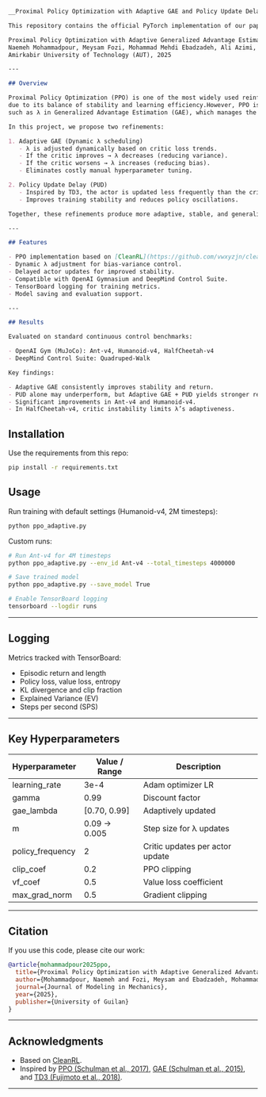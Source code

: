 ````markdown
__Proximal Policy Optimization with Adaptive GAE and Policy Update Delay__

This repository contains the official PyTorch implementation of our paper:

Proximal Policy Optimization with Adaptive Generalized Advantage Estimate: Critic-Aware Refinements  
Naemeh Mohammadpour, Meysam Fozi, Mohammad Mehdi Ebadzadeh, Ali Azimi, Ali Kamali  
Amirkabir University of Technology (AUT), 2025  

---

## Overview

Proximal Policy Optimization (PPO) is one of the most widely used reinforcement learning (RL) algorithms
due to its balance of stability and learning efficiency.However, PPO is highly sensitive to hyperparameters
such as λ in Generalized Advantage Estimation (GAE), which manages the bias-variance trade-off.

In this project, we propose two refinements:

1. Adaptive GAE (Dynamic λ scheduling)  
   - λ is adjusted dynamically based on critic loss trends.  
   - If the critic improves → λ decreases (reducing variance).  
   - If the critic worsens → λ increases (reducing bias).  
   - Eliminates costly manual hyperparameter tuning.  

2. Policy Update Delay (PUD)  
   - Inspired by TD3, the actor is updated less frequently than the critic.  
   - Improves training stability and reduces policy oscillations.  

Together, these refinements produce more adaptive, stable, and generalizable agents with minimal computational overhead.

---

## Features

- PPO implementation based on [CleanRL](https://github.com/vwxyzjn/cleanrl).  
- Dynamic λ adjustment for bias-variance control.  
- Delayed actor updates for improved stability.  
- Compatible with OpenAI Gymnasium and DeepMind Control Suite.  
- TensorBoard logging for training metrics.  
- Model saving and evaluation support.  

---

## Results

Evaluated on standard continuous control benchmarks:

- OpenAI Gym (MuJoCo): Ant-v4, Humanoid-v4, HalfCheetah-v4  
- DeepMind Control Suite: Quadruped-Walk  

Key findings:

- Adaptive GAE consistently improves stability and return.  
- PUD alone may underperform, but Adaptive GAE + PUD yields stronger results.  
- Significant improvements in Ant-v4 and Humanoid-v4.  
- In HalfCheetah-v4, critic instability limits λ’s adaptiveness.  


````
## Installation

Use the requirements from this repo:

```bash
pip install -r requirements.txt


````


## Usage

Run training with default settings (Humanoid-v4, 2M timesteps):

```bash
python ppo_adaptive.py
```

Custom runs:

```bash
# Run Ant-v4 for 4M timesteps
python ppo_adaptive.py --env_id Ant-v4 --total_timesteps 4000000  

# Save trained model
python ppo_adaptive.py --save_model True  

# Enable TensorBoard logging
tensorboard --logdir runs
```

---

## Logging

Metrics tracked with TensorBoard:

* Episodic return and length
* Policy loss, value loss, entropy
* KL divergence and clip fraction
* Explained Variance (EV)
* Steps per second (SPS)

---

## Key Hyperparameters

| Hyperparameter    | Value / Range | Description                     |
| ----------------- | ------------- | ------------------------------- |
| learning\_rate    | 3e-4          | Adam optimizer LR               |
| gamma             | 0.99          | Discount factor                 |
| gae\_lambda       | \[0.70, 0.99] | Adaptively updated              |
| m                 | 0.09 → 0.005  | Step size for λ updates         |
| policy\_frequency | 2             | Critic updates per actor update |
| clip\_coef        | 0.2           | PPO clipping                    |
| vf\_coef          | 0.5           | Value loss coefficient          |
| max\_grad\_norm   | 0.5           | Gradient clipping               |

---

## Citation

If you use this code, please cite our work:

```bibtex
@article{mohammadpour2025ppo,
  title={Proximal Policy Optimization with Adaptive Generalized Advantage Estimate: Critic-Aware Refinements},
  author={Mohammadpour, Naemeh and Fozi, Meysam and Ebadzadeh, Mohammad Mehdi and Azimi, Ali and Kamali, Ali},
  journal={Journal of Modeling in Mechanics},
  year={2025},
  publisher={University of Guilan}
}
```

---

## Acknowledgments

* Based on [CleanRL](https://github.com/vwxyzjn/cleanrl).
* Inspired by [PPO (Schulman et al., 2017)](https://arxiv.org/abs/1707.06347), [GAE (Schulman et al., 2015)](https://arxiv.org/abs/1506.02438), and [TD3 (Fujimoto et al., 2018)](https://arxiv.org/abs/1802.09477).

---


